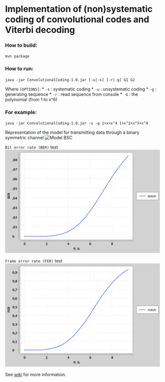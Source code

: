 # Implementation of (non)systematic coding of convolutional codes and Viterbi decoding
### How to build:
`mvn package`
### How to run:
`java -jar ConvolutionalCoding-1.0.jar [-u|-s] [-r|-g] G1 G2`

Where `[OPTIONS]`:
    * `-s` : systematic coding
    * `-u` : unsystematic coding
    * `-g` : generating sequence
    * `-r` : read sequence from console
    * ` G` : the polynomial (from 1 to x^6)
    
### For example:
`java -jar ConvolutionalCoding-1.0.jar -u -g 1+x+x^4 1+x^2+x^3+x^4`

Representation of the model for transmitting data through a binary symmetric channel
![Model BSC](https://github.com/staboss/convolutional-codes/tree/master/examples/Model.png)

`Bit error rate (BER)` test
![BER test](https://github.com/staboss/convolutional-codes/blob/master/src/main/resources/PlotBER_4.png)

`Frame error rate (FER)` test
![BER test](https://github.com/staboss/convolutional-codes/blob/master/src/main/resources/PlotFER_4.png)

See [wiki](https://en.wikipedia.org/wiki/Viterbi_decoder) for more information.